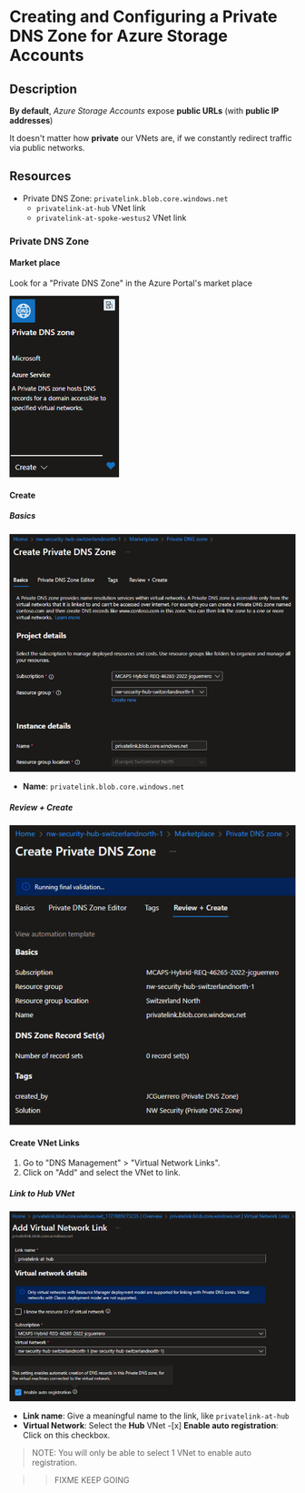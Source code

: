 # Creating and Configuring a Private DNS Zone for Azure Storage Accounts

## Description

**By default**, _Azure Storage Accounts_ expose **public URLs** (with **public IP addresses**)

It doesn't matter how **private** our VNets are, if we constantly redirect traffic via public networks.

## Resources

- Private DNS Zone: `privatelink.blob.core.windows.net`
  - `privatelink-at-hub` VNet link
  - `privatelink-at-spoke-westus2` VNet link

### Private DNS Zone

#### Market place

Look for a "Private DNS Zone" in the Azure Portal's market place

![Market place](../../../../assets/img/azure/market/pdns/logo.png)

#### Create

##### Basics

![Basics](../../../../assets/img/azure/solution/vnets/hub/pdns/st/create/basics.png)

- **Name**: `privatelink.blob.core.windows.net`

##### Review + Create

![Review + Create](../../../../assets/img/azure/solution/vnets/hub/pdns/st/create/review.png)

#### Create VNet Links

1. Go to "DNS Management" > "Virtual Network Links".
1. Click on "Add" and select the VNet to link.

##### Link to Hub VNet

![Link to Hub VNet](../../../../assets/img/azure/solution/vnets/hub/pdns/st/vnet/links/hub.png)

- **Link name**: Give a meaningful name to the link, like `privatelink-at-hub`
- **Virtual Network**: Select the **Hub** VNet -[x] **Enable auto registration**: Click on this checkbox.

> NOTE: You will only be able to select 1 VNet to enable auto registration.

> > FIXME KEEP GOING
